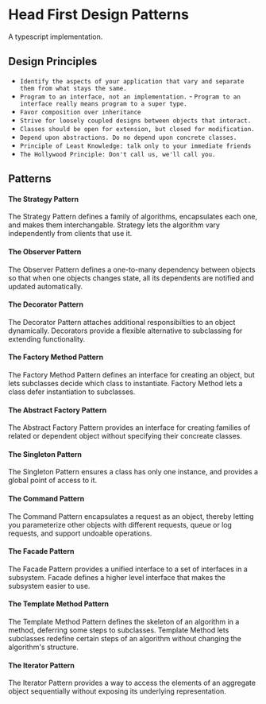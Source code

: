# Head First Design Patterns

A typescript implementation.

## Design Principles

* `Identify the aspects of your application that vary and separate them from what stays the same.`
* `Program to an interface, not an implementation.` - `Program to an interface really means program to a super type.`
* `Favor composition over inheritance`
* `Strive for loosely coupled designs between objects that interact.`
* `Classes should be open for extension, but closed for modification.`
* `Depend upon abstractions. Do no depend upon concrete classes.`
* `Principle of Least Knowledge: talk only to your immediate friends`
* `The Hollywood Principle: Don't call us, we'll call you.`

## Patterns

#### The Strategy Pattern
The Strategy Pattern defines a family of algorithms, encapsulates each one, and makes them interchangable. Strategy lets the algorithm vary independently from clients that use it.

#### The Observer Pattern
The Observer Pattern defines a one-to-many dependency between objects so that when one objects changes state, all its dependents are notified and updated automatically.

#### The Decorator Pattern
The Decorator Pattern attaches additional responsibilties to an object dynamically. Decorators provide a flexible alternative to subclassing for extending functionality.

#### The Factory Method Pattern
The Factory Method Pattern defines an interface for creating an object, but lets subclasses decide which class to instantiate. Factory Method lets a class defer instantiation to subclasses.

#### The Abstract Factory Pattern
The Abstract Factory Pattern provides an interface for creating families of related or dependent object without specifying their concreate classes.

#### The Singleton Pattern
The Singleton Pattern ensures a class has only one instance, and provides a global point of access to it.

#### The Command Pattern
The Command Pattern encapsulates a request as an object, thereby letting you parameterize other objects with different requests, queue or log requests, and support undoable operations.

#### The Facade Pattern
The Facade Pattern provides a unified interface to a set of interfaces in a subsystem. Facade defines a higher level interface that makes the subsystem easier to use.

#### The Template Method Pattern
The Template Method Pattern defines the skeleton of an algorithm in a method, deferring some steps to subclasses. Template Method lets subclasses redefine certain steps of an algorithm without changing the algorithm's structure.

#### The Iterator Pattern
The Iterator Pattern provides a way to access the elements of an aggregate object sequentially without exposing its underlying representation.
